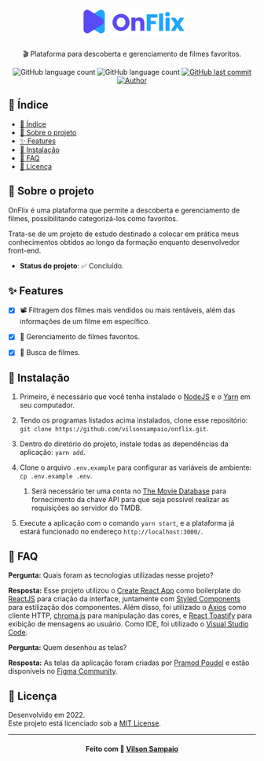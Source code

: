 <h1 align="center">
  <img src="./.github/onflix.svg" title="OnFlix" height="60px">
</h1>
<p align="center">🎬 Plataforma para descoberta e gerenciamento de filmes favoritos.</p>

<p align="center">
  <img alt="GitHub language count" src="https://img.shields.io/github/languages/count/vilsonsampaio/onflix.svg?color=5A4AF4">

  <img alt="GitHub language count" src="https://img.shields.io/github/languages/top/vilsonsampaio/onflix.svg?color=5A4AF4">

  <a href="https://github.com/vilsonsampaio/onflix/commits/main">
    <img alt="GitHub last commit" src="https://img.shields.io/github/last-commit/vilsonsampaio/onflix.svg?color=5A4AF4">
  </a>

  <a href="https://github.com/vilsonsampaio/">
    <img alt="Author" src="https://img.shields.io/badge/author-Vilson%20Sampaio-5A4AF4">
  </a>
</p>


## 📌 Índice

- [📌 Índice](#-índice)
- [📝 Sobre o projeto](#-sobre-o-projeto)
- [✨ Features](#-features)
- [👷 Instalação](#-instalação)
- [📮 FAQ](#-faq)
- [📕 Licença](#-licença)


## 📝 Sobre o projeto

OnFlix é uma plataforma que permite a descoberta e gerenciamento de filmes, possibilitando categorizá-los como favoritos.

Trata-se de um projeto de estudo destinado a colocar em prática meus conhecimentos obtidos ao longo da formação enquanto desenvolvedor front-end.
  * **Status do projeto**: ✅ Concluído.


## ✨ Features
- [x] 📽 Filtragem dos filmes mais vendidos ou mais rentáveis, além das informações de um filme em específico.
- [x] 💟 Gerenciamento de filmes favoritos.
- [x] 🔎 Busca de filmes.


## 👷 Instalação
1. Primeiro, é necessário que você tenha instalado o [NodeJS](https://nodejs.org/en/docs/) e o [Yarn](https://yarnpkg.com/getting-started) em seu computador.

2. Tendo os programas listados acima instalados, clone esse repositório: `git clone https://github.com/vilsonsampaio/onflix.git`.

3. Dentro do diretório do projeto, instale todas as dependências da aplicação: `yarn add`.

4. Clone o arquivo `.env.example` para configurar as variáveis de ambiente: `cp .env.example .env`. 
   1. Será necessário ter uma conta no [The Movie Database](https://www.themoviedb.org/) para fornecimento da chave API para que seja possível realizar as requisições ao servidor do TMDB.

5. Execute a aplicação com o comando `yarn start`, e a plataforma já estará funcionado no endereço `http://localhost:3000/`.


## 📮 FAQ
**Pergunta:** Quais foram as tecnologias utilizadas nesse projeto?

**Resposta:** Esse projeto utilizou o [Create React App](https://create-react-app.dev/) como boilerplate do  [ReactJS](https://reactjs.org/) para criação da interface, juntamente com [Styled Components](https://styled-components.com/) para estilização dos componentes. Além disso, foi utilizado o [Axios](https://axios-http.com/) como cliente HTTP, [chroma.js](https://gka.github.io/chroma.js/) para manipulação das cores, e [React Toastify](https://fkhadra.github.io/react-toastify/introduction/) para exibição de mensagens ao usuário. Como IDE, foi utilizado o [Visual Studio Code](https://code.visualstudio.com/#alt-downloads).

**Pergunta:** Quem desenhou as telas?

**Resposta:** As telas da aplicação foram criadas por [Pramod Poudel](https://pramodpoudel.com.np/) e estão disponíveis no [Figma Community](https://www.figma.com/community/file/1054327700155381422).


## 📕 Licença

Desenvolvido em 2022.<br />
Este projeto está licenciado sob a [MIT License](https://github.com/vilsonsampaio/mycontacts-api/blob/main/LICENSE).

---

<h4 align="center">
  Feito com 💙 <a href="https://www.linkedin.com/in/vilsonsampaio/" target="_blank">Vilson Sampaio</a>
</h4>